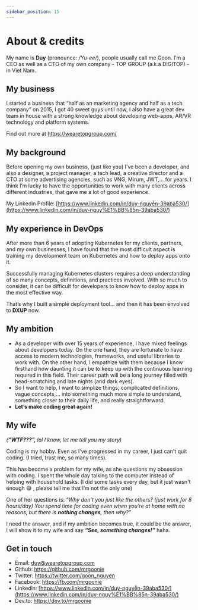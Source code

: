 ```yaml
---
sidebar_position: 15
---
```


# About & credits

My name is **Duy** (pronounce: */Yu-ee/*), people usually call me Goon. I’m a CEO as well as a CTO of my own company - TOP GROUP (a.k.a DIGITOP) - in Viet Nam.

## My business

I started a business that “half as an marketing agency and half as a tech company” on 2015, I got  40 sweet guys until now, I also have a great dev team in house with a strong knowledge about developing web-apps, AR/VR technology and platform systems.

Find out more at https://wearetopgroup.com/

## My background

Before opening my own business, (just like you) I’ve been a developer, and also a designer, a project manager, a tech lead, a creative director and a CTO at some advertising agencies, such as VNG, Mirum, JWT,… for years. I think I’m lucky to have the opportunities to work with many clients across different industries, that gave me a lot of good experience.

My Linkedin Profile: [https://www.linkedin.com/in/duy-nguyễn-39aba530/](https://www.linkedin.com/in/duy-nguy%E1%BB%85n-39aba530/)

## My experience in DevOps

After more than 6 years of adopting Kubernetes for my clients, partners, and my own businesses, I have found that the most difficult aspect is training my development team on Kubernetes and how to deploy apps onto it.

Successfully managing Kubernetes clusters requires a deep understanding of so many concepts, definitions, and practices involved. With so much to consider, it can be difficult for developers to know how to deploy apps in the most effective way.

That’s why I built a simple deployment tool… and then it has been envolved to **DXUP** now.

## My ambition

- As a developer with over 15 years of experience, I have mixed feelings about developers today. On the one hand, they are fortunate to have access to modern technologies, frameworks, and useful libraries to work with. On the other hand, I empathize with them because I know firsthand how daunting it can be to keep up with the continuous learning required in this field. Their career path will be a long journey filled with head-scratching and late nights (and dark eyes).
- So I want to help, I want to simplize things, complicated definitions, vague concepts,… into something much more simple to understand, something closer to their daily life, and really straightforward.
- **Let’s make coding great again!**

## My wife

*(**”WTF???”,** lol I know, let me tell you my story)*

Coding is my hobby. Even as I've progressed in my career, I just can't quit coding. (I tried, trust me, so many times). 

This has become a problem for my wife, as she questions my obsession with coding. I spent the whole day talking to the computer instead of helping with household tasks. (I did some tasks every day, but it just wasn't enough 😅 , please tell me that I’m not the only one)

One of her questions is: *“Why don’t you just like the others? (just work for 8 hours/day) You spend time for coding even when you’re at home with no reasons, but there is **nothing changes**, then why?”*

I need the answer, and if my ambition becomes true, it could be the answer, I will show it to my wife and say ***“See, something changes!”*** haha.

## Get in touch

- Email: [duy@wearetopgroup.com](mailto:duy@wearetopgroup.com)
- Github: https://github.com/mrgoonie
- Twitter: https://twitter.com/goon_nguyen
- Facebook: https://fb.com/mrgoonie
- Linkedin: [https://www.linkedin.com/in/duy-nguyễn-39aba530/](https://www.linkedin.com/in/duy-nguy%E1%BB%85n-39aba530/)
- Dev.to: https://dev.to/mrgoonie